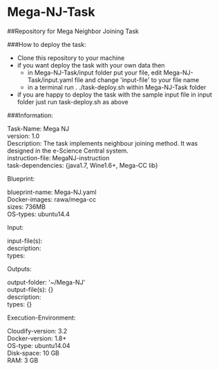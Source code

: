 # Mega-NJ-Task
##Repository for Mega Neighbor Joining Task 

###How to deploy the task:  
- Clone this repository to your machine   
- if you want deploy the task with your own data then  
  - in Mega-NJ-Task/input folder put your file, edit Mega-NJ-Task/input.yaml file and change 'input-file' to your file name  
  - in a terminal run . ./task-deploy.sh within Mega-NJ-Task folder  
- if you are happy to deploy the task with the sample input file in input folder just run task-deploy.sh as above  

###Information:  

  Task-Name: Mega NJ  
  version: 1.0  
  Description: The task implements neighbour joining method. It was designed in the e-Science Central system.  
  instruction-file: MegaNJ-instruction  
  task-dependencies: {java1.7, Wine1.6+, Mega-CC lib}   
  
Blueprint:  
  
  blueprint-name: Mega-NJ.yaml  
  Docker-images: rawa/mega-cc  
  sizes: 736MB  
  OS-types: ubuntu14.4   
  
Input:  
  
  input-file(s):   
  description:   
  types:   
  
Outputs:  
  
  output-folder: '~/Mega-NJ'  
  output-file(s): {}  
  description:  
  types: {}  
  
Execution-Environment:  
  
  Cloudify-version: 3.2  
  Docker-version: 1.8+  
  OS-type: ubuntu14.04  
  Disk-space: 10 GB  
  RAM: 3 GB  
